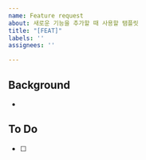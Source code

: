 ```yaml
---
name: Feature request
about: 새로운 기능을 추가할 때 사용할 탬플릿
title: "[FEAT]"
labels: ''
assignees: ''

---
```


## Background
- 

## To Do
- [ ]